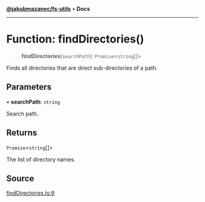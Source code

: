 [**@jakubmazanec/fs-utils**](../README.md) • **Docs**

---

# Function: findDirectories()

> **findDirectories**(`searchPath`): `Promise`\<`string`[]\>

Finds all directories that are direct sub-directories of a path.

## Parameters

• **searchPath**: `string`

Search path.

## Returns

`Promise`\<`string`[]\>

The list of directory names.

## Source

[findDirectories.ts:9](https://github.com/jakubmazanec/tools/blob/ff982fbbc1a4d22edeaae8b283ad7d8de4b15bd8/packages/fs-utils/source/findDirectories.ts#L9)
